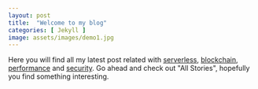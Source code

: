 ```yaml
---
layout: post
title:  "Welcome to my blog"
categories: [ Jekyll ]
image: assets/images/demo1.jpg
---
```

Here you will find all my latest post related with [serverless](https://blog.carlosguerrero.com/categories.html#serverless), [blockchain](https://blog.carlosguerrero.com/categories.html#blockchain), [performance](https://blog.carlosguerrero.com/categories.html#performance) and [security](https://blog.carlosguerrero.com/categories.html#serverless). Go ahead and check out "All Stories", hopefully you find something interesting.
